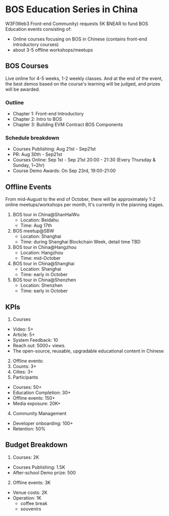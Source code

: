 # BOS Education Series in China

W3F(Web3 Front-end Community) requests 5K $NEAR to fund BOS Education events consisting of:
- Online courses focusing on BOS in Chinese (contains front-end introductory courses)
- about 3-5 offline workshops/meetups

## BOS Courses

Live online for 4-5 weeks, 1-2 weekly classes. And at the end of the event, the best demos based on the course's learning will be judged, and prizes will be awarded.

### Outline

*	Chapter 1: Front-end Introductory
*	Chapter 2: Intro to BOS
*	Chapter 3: Building EVM Contract BOS Components

### Schedule breakdown

* Courses Publishing: Aug 21st - Sep21st
* PR: Aug 30th - Sep21st
* Courses Online: Sep 1st - Sep 21st 20:00 - 21:30 (Every Thursday & Sunday, 1~2hr)
* Course Demo Awards: On Sep 23rd, 19:00-21:00

## Offline Events

From mid-August to the end of October, there will be approximately 1-2 online meetups/workshops per month, It's currently in the planning stages.

1. BOS tour in China@ShanHaiWu
   * Location: Beidahu
   * Time: Aug 17th
2. BOS meetup@SBW
   * Location: Shanghai
   * Time: during Shanghai Blockchain Week, detail time TBD
3. BOS tour in China@Hangzhou
   * Location: Hangzhou
   * Time: mid-October
4. BOS tour in China@Shanghai
   * Location: Shanghai
   * Time: early in October
5. BOS tour in China@Shenzhen
   * Location: Shenzhen
   * Time: early in October

## KPIs
1. Courses
  * Video: 5+
  * Article: 5+
  * System Feedback: 10
  * Reach out: 5000+ views.
  * The open-source, reusable, upgradable educational content in Chinese
2. Offline events:
  1. Counts: 3+
  2. Cities: 3+
3. Participants
  * Courses: 50+
  * Education Completion: 30+ 
  * Offline events: 150+
  * Media exposure: 20K+
4. Community Management
  * Developer onboarding: 100+
  * Retention: 50%
## Budget Breakdown
1. Courses: 2K
  * Courses Publishing: 1.5K
  * After-school Demo prize: 500
2. Offline events: 3K
  * Venue costs: 2K
  * Operation: 1K
    * coffee break
    * souvenirs
